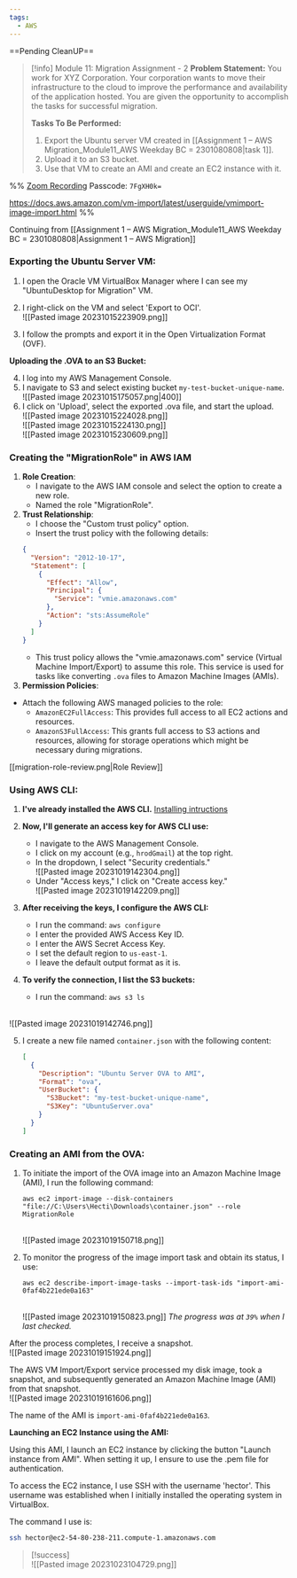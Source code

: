 ```yaml
---
tags:
  - AWS
---
```

==Pending CleanUP==
 
> [!info] Module 11: Migration Assignment - 2
> **Problem Statement:**
> You work for XYZ Corporation. Your corporation wants to move their infrastructure to the cloud to improve the performance and availability of the application hosted. You are given the opportunity to accomplish the tasks for successful migration.
> 
> **Tasks To Be Performed:** 
> 1. Export the Ubuntu server VM created in [[Assignment 1 – AWS Migration_Module11_AWS Weekday BC = 2301080808|task 1]]. 
> 2. Upload it to an S3 bucket. 
> 3. Use that VM to create an AMI and create an EC2 instance with it. 

%%
[Zoom Recording](https://us02web.zoom.us/rec/share/YxS9QPTsC8Ey8KlH-G1FzEyjSpn8SRe2kmhzci99FY0odS4Lb16VMwMKN8Ru5S_S.Tcn70g5VrRXiywqX)
Passcode: `7FgXH0k=`

https://docs.aws.amazon.com/vm-import/latest/userguide/vmimport-image-import.html
%%


Continuing from [[Assignment 1 – AWS Migration_Module11_AWS Weekday BC = 2301080808|Assignment 1 – AWS Migration]]

### Exporting the Ubuntu Server VM:

1. I open the Oracle VM VirtualBox Manager where I can see my "UbuntuDesktop for Migration" VM.
2. I right-click on the VM and select 'Export to OCI'.
   <br>![[Pasted image 20231015223909.png]]
   
3. I follow the prompts and export it in the Open Virtualization Format (OVF).

**Uploading the .OVA to an S3 Bucket:**

4. I log into my AWS Management Console.
5. I navigate to S3 and select existing bucket  `my-test-bucket-unique-name`.
   <br>![[Pasted image 20231015175057.png|400]]
6. I click on 'Upload', select the exported .ova file, and start the upload.
   <br>![[Pasted image 20231015224028.png]]
   <br>![[Pasted image 20231015224130.png]]
   <br>![[Pasted image 20231015230609.png]]
   
### **Creating the "MigrationRole" in AWS IAM**

1. **Role Creation**:
    - I navigate to the AWS IAM console and select the option to create a new role.
    - Named the role "MigrationRole".
2. **Trust Relationship**:
    - I choose the "Custom trust policy" option.
    - Insert the trust policy with the following details:
	```json
	{
	  "Version": "2012-10-17",
	  "Statement": [
	    {
	      "Effect": "Allow",
	      "Principal": {
	        "Service": "vmie.amazonaws.com"
	      },
	      "Action": "sts:AssumeRole"
	    }
	  ]
	}
	```
   - This trust policy allows the "vmie.amazonaws.com" service (Virtual Machine Import/Export) to assume this role. This service is used for tasks like converting `.ova` files to Amazon Machine Images (AMIs).
3. **Permission Policies**:
  - Attach the following AWS managed policies to the role:
      - `AmazonEC2FullAccess`: This provides full access to all EC2 actions and resources.
      - `AmazonS3FullAccess`: This grants full access to S3 actions and resources, allowing for storage operations which might be necessary during migrations.

[[migration-role-review.png|Role Review]]


### **Using AWS CLI:**

1. **I've already installed the AWS CLI.**
   [Installing intructions](https://aws.amazon.com/cli/)
2. **Now, I'll generate an access key for AWS CLI use:**
    - I navigate to the AWS Management Console.
    - I click on my account (e.g., `hrodGmail`) at the top right.
    - In the dropdown, I select "Security credentials."
      <br>![[Pasted image 20231019142304.png]]
    - Under "Access keys," I click on "Create access key."
      <br>![[Pasted image 20231019142209.png]]

3. **After receiving the keys, I configure the AWS CLI:**
    - I run the command: `aws configure`
    - I enter the provided AWS Access Key ID.
    - I enter the AWS Secret Access Key.
    - I set the default region to `us-east-1`.
    - I leave the default output format as it is.
      
4. **To verify the connection, I list the S3 buckets:**
    - I run the command: `aws s3 ls`
      
<br>![[Pasted image 20231019142746.png]]


5. I create a new file named `container.json` with the following content:
	```json
	[
	  {
	    "Description": "Ubuntu Server OVA to AMI",
	    "Format": "ova",
	    "UserBucket": {
	      "S3Bucket": "my-test-bucket-unique-name",
	      "S3Key": "UbuntuServer.ova"
	    }
	  }
	]
	```

### Creating an AMI from the OVA:

1. To initiate the import of the OVA image into an Amazon Machine Image (AMI), I run the following command:

	```
	aws ec2 import-image --disk-containers "file://C:\Users\Hecti\Downloads\container.json" --role MigrationRole
	```
	
	<br>![[Pasted image 20231019150718.png]]

2. To monitor the progress of the image import task and obtain its status, I use:
	```
	aws ec2 describe-import-image-tasks --import-task-ids "import-ami-0faf4b221ede0a163"
	```
	
	<br>![[Pasted image 20231019150823.png]]
	*The progress was at `39%` when I last checked.*


After the process completes, I receive a snapshot.
<br>![[Pasted image 20231019151924.png]]

The AWS VM Import/Export service processed my disk image, took a snapshot, and subsequently generated an Amazon Machine Image (AMI) from that snapshot.
<br>![[Pasted image 20231019161606.png]]

The name of the AMI is `import-ami-0faf4b221ede0a163`.


**Launching an EC2 Instance using the AMI:**

Using this AMI, I launch an EC2 instance by clicking the button "Launch instance from AMI". When setting it up, I ensure to use the .pem file for authentication.

To access the EC2 instance, I use SSH with the username 'hector'. This username was established when I initially installed the operating system in VirtualBox.

The command I use is:
```bash
ssh hector@ec2-54-80-238-211.compute-1.amazonaws.com
```

> [!success]
> <br>![[Pasted image 20231023104729.png]]





